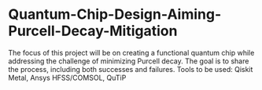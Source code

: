 # Quantum-Chip-Design-Aiming-Purcell-Decay-Mitigation
The focus of this project will be on creating a functional quantum chip while addressing the challenge of minimizing Purcell decay. The goal is to share the process, including both successes and failures. Tools to be used: Qiskit Metal, Ansys HFSS/COMSOL, QuTiP
